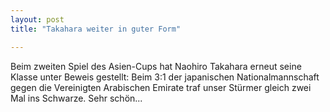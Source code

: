 ```yaml
---
layout: post
title: "Takahara weiter in guter Form"

---
```


Beim zweiten Spiel des Asien-Cups hat Naohiro Takahara erneut seine Klasse unter Beweis gestellt: Beim 3:1 der japanischen Nationalmannschaft gegen die Vereinigten Arabischen Emirate traf unser Stürmer gleich zwei Mal ins Schwarze. Sehr schön... 


